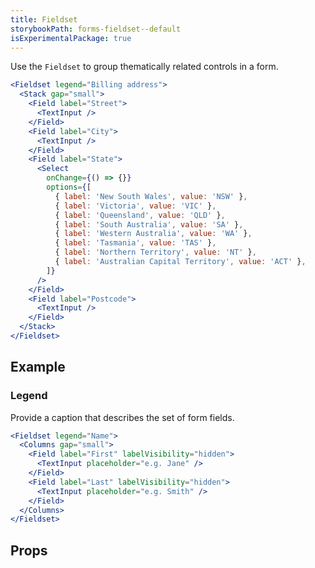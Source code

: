 ```yaml
---
title: Fieldset
storybookPath: forms-fieldset--default
isExperimentalPackage: true
---
```


Use the `Fieldset` to group thematically related controls in a form.

```jsx live
<Fieldset legend="Billing address">
  <Stack gap="small">
    <Field label="Street">
      <TextInput />
    </Field>
    <Field label="City">
      <TextInput />
    </Field>
    <Field label="State">
      <Select
        onChange={() => {}}
        options={[
          { label: 'New South Wales', value: 'NSW' },
          { label: 'Victoria', value: 'VIC' },
          { label: 'Queensland', value: 'QLD' },
          { label: 'South Australia', value: 'SA' },
          { label: 'Western Australia', value: 'WA' },
          { label: 'Tasmania', value: 'TAS' },
          { label: 'Northern Territory', value: 'NT' },
          { label: 'Australian Capital Territory', value: 'ACT' },
        ]}
      />
    </Field>
    <Field label="Postcode">
      <TextInput />
    </Field>
  </Stack>
</Fieldset>
```

## Example

### Legend

Provide a caption that describes the set of form fields.

```jsx live
<Fieldset legend="Name">
  <Columns gap="small">
    <Field label="First" labelVisibility="hidden">
      <TextInput placeholder="e.g. Jane" />
    </Field>
    <Field label="Last" labelVisibility="hidden">
      <TextInput placeholder="e.g. Smith" />
    </Field>
  </Columns>
</Fieldset>
```

## Props

<PropsTable displayName="Fieldset" />

[data-attribute-map]:
  https://github.com/brighte-labs/spark-web/blob/e7f6f4285b4cfd876312cc89fbdd094039aa239a/packages/utils/src/internal/buildDataAttributes.ts#L1
